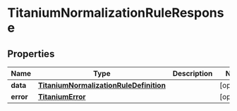 

# TitaniumNormalizationRuleResponse


## Properties

| Name | Type | Description | Notes |
|------------ | ------------- | ------------- | -------------|
|**data** | [**TitaniumNormalizationRuleDefinition**](TitaniumNormalizationRuleDefinition.md) |  |  [optional] |
|**error** | [**TitaniumError**](TitaniumError.md) |  |  [optional] |



